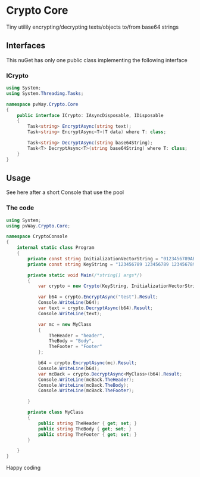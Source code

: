 ﻿# Crypto Core

Tiny utilily encrypting/decrypting texts/objects to/from base64 strings

## Interfaces

This nuGet has only one public class implementing the following interface

### ICrypto

```csharp
using System;
using System.Threading.Tasks;

namespace pvWay.Crypto.Core
{
    public interface ICrypto: IAsyncDisposable, IDisposable
    {
        Task<string> EncryptAsync(string text);
        Task<string> EncryptAsync<T>(T data) where T: class;

        Task<string> DecryptAsync(string base64String);
        Task<T> DecryptAsync<T>(string base64String) where T: class;
    }
}
```

## Usage

See here after a short Console that use the pool

### The code

```csharp
using System;
using pvWay.Crypto.Core;

namespace CryptoConsole
{
    internal static class Program
    {
        private const string InitializationVectorString = "0123456789ABCDEF";
        private const string KeyString = "123456789 123456789 123456789 12";

        private static void Main(/*string[] args*/)
        {
            var crypto = new Crypto(KeyString, InitializationVectorString);

            var b64 = crypto.EncryptAsync("test").Result;
            Console.WriteLine(b64);
            var text = crypto.DecryptAsync(b64).Result;
            Console.WriteLine(text);

            var mc = new MyClass
            {
                TheHeader = "header",
                TheBody = "Body",
                TheFooter = "Footer"
            };

            b64 = crypto.EncryptAsync(mc).Result;
            Console.WriteLine(b64);
            var mcBack = crypto.DecryptAsync<MyClass>(b64).Result;
            Console.WriteLine(mcBack.TheHeader);
            Console.WriteLine(mcBack.TheBody);
            Console.WriteLine(mcBack.TheFooter);

        }

        private class MyClass
        {
            public string TheHeader { get; set; }
            public string TheBody { get; set; }
            public string TheFooter { get; set; }
        }

    }
}

```

Happy coding
